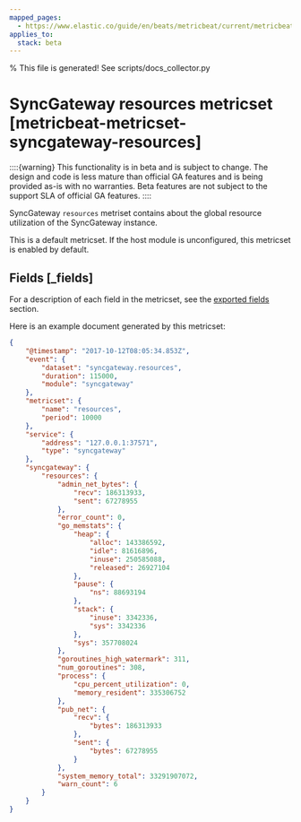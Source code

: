 ```yaml
---
mapped_pages:
  - https://www.elastic.co/guide/en/beats/metricbeat/current/metricbeat-metricset-syncgateway-resources.html
applies_to:
  stack: beta
---
```


% This file is generated! See scripts/docs_collector.py

# SyncGateway resources metricset [metricbeat-metricset-syncgateway-resources]

::::{warning}
This functionality is in beta and is subject to change. The design and code is less mature than official GA features and is being provided as-is with no warranties. Beta features are not subject to the support SLA of official GA features.
::::


SyncGateway `resources` metriset contains about the global resource utilization of the SyncGateway instance.

This is a default metricset. If the host module is unconfigured, this metricset is enabled by default.

## Fields [_fields]

For a description of each field in the metricset, see the [exported fields](/reference/metricbeat/exported-fields-syncgateway.md) section.

Here is an example document generated by this metricset:

```json
{
    "@timestamp": "2017-10-12T08:05:34.853Z",
    "event": {
        "dataset": "syncgateway.resources",
        "duration": 115000,
        "module": "syncgateway"
    },
    "metricset": {
        "name": "resources",
        "period": 10000
    },
    "service": {
        "address": "127.0.0.1:37571",
        "type": "syncgateway"
    },
    "syncgateway": {
        "resources": {
            "admin_net_bytes": {
                "recv": 186313933,
                "sent": 67278955
            },
            "error_count": 0,
            "go_memstats": {
                "heap": {
                    "alloc": 143386592,
                    "idle": 81616896,
                    "inuse": 250585088,
                    "released": 26927104
                },
                "pause": {
                    "ns": 88693194
                },
                "stack": {
                    "inuse": 3342336,
                    "sys": 3342336
                },
                "sys": 357708024
            },
            "goroutines_high_watermark": 311,
            "num_goroutines": 308,
            "process": {
                "cpu_percent_utilization": 0,
                "memory_resident": 335306752
            },
            "pub_net": {
                "recv": {
                    "bytes": 186313933
                },
                "sent": {
                    "bytes": 67278955
                }
            },
            "system_memory_total": 33291907072,
            "warn_count": 6
        }
    }
}
```
